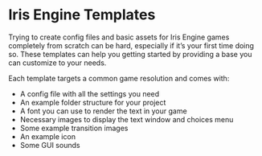 # Iris Engine Templates

Trying to create config files and basic assets for Iris Engine
games completely from scratch can be hard, especially if it’s
your first time doing so. These templates can help you getting
started by providing a base you can customize to your needs.

Each template targets a common game resolution and comes with:

* A config file with all the settings you need
* An example folder structure for your project
* A font you can use to render the text in your game
* Necessary images to display the text window and choices menu
* Some example transition images
* An example icon
* Some GUI sounds
